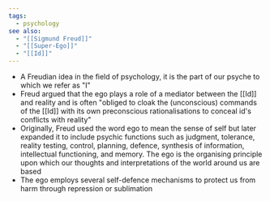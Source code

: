 ```yaml
---
tags:
  - psychology
see also:
  - "[[Sigmund Freud]]"
  - "[[Super-Ego]]"
  - "[[Id]]"
---
```

- A Freudian idea in the field of psychology, it is the part of our psyche to which we refer as "I"
- Freud argued that the ego plays a role of a mediator between the [[Id]] and reality and is often "obliged to cloak the (unconscious) commands of the [[Id]] with its own preconscious rationalisations to conceal id's conflicts with reality"
- Originally, Freud used the word ego to mean the sense of self but later expanded it to include psychic functions such as judgment, tolerance, reality testing, control, planning, defence, synthesis of information, intellectual functioning, and memory. The ego is the organising principle upon which our thoughts and interpretations of the world around us are based
- The ego employs several self-defence mechanisms to protect us from harm through repression or sublimation